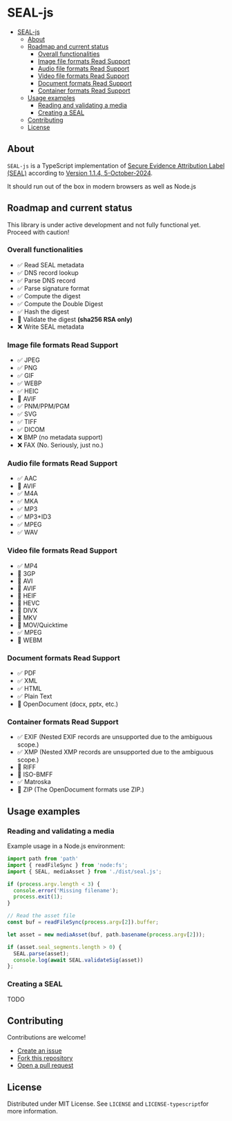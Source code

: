 # SEAL-js
- [SEAL-js](#seal-js)
  - [About](#about)
  - [Roadmap and current status](#roadmap-and-current-status)
    - [Overall functionalities](#overall-functionalities)
    - [Image file formats Read Support](#image-file-formats-read-support)
    - [Audio file formats Read Support](#audio-file-formats-read-support)
    - [Video file formats Read Support](#video-file-formats-read-support)
    - [Document formats Read Support](#document-formats-read-support)
    - [Container formats Read Support](#container-formats-read-support)
  - [Usage examples](#usage-examples)
    - [Reading and validating a media](#reading-and-validating-a-media)
    - [Creating a SEAL](#creating-a-seal)
  - [Contributing](#contributing)
  - [License](#license)

## About
`SEAL-js` is a TypeScript implementation of [Secure Evidence Attribution Label (SEAL)](https://github.com/hackerfactor/SEAL) according to [Version 1.1.4, 5-October-2024](https://github.com/hackerfactor/SEAL/blob/master/SPECIFICATION.md).

It should run out of the box in modern browsers as well as Node.js 

## Roadmap and current status

This library is under active development and not fully functional yet. Proceed with caution!

### Overall functionalities

- ✅ Read SEAL metadata
- ✅ DNS record lookup
- ✅ Parse DNS record
- ✅ Parse signature format
- ✅ Compute the digest
- ✅ Compute the Double Digest
- ✅ Hash the digest
- 🚧 Validate the digest **(sha256 RSA only)**
- ❌ Write SEAL metadata
  
### Image file formats Read Support

- ✅ JPEG
- ✅ PNG
- ✅ GIF
- ✅ WEBP
- ✅ HEIC
- 🚧 AVIF
- ✅ PNM/PPM/PGM
- ✅ SVG
- ✅ TIFF
- ✅ DICOM
- ❌ BMP   (no metadata support)
- ❌ FAX   (No. Seriously, just no.)

### Audio file formats Read Support
- ✅ AAC
- 🚧 AVIF
- ✅ M4A
- ✅ MKA
- ✅ MP3
- ✅ MP3+ID3
- ✅ MPEG
- ✅ WAV

### Video file formats Read Support
- ✅ MP4
- 🚧 3GP
- 🚧 AVI
- 🚧 AVIF
- 🚧 HEIF
- 🚧 HEVC
- 🚧 DIVX
- 🚧 MKV
- 🚧 MOV/Quicktime
- ✅ MPEG
- 🚧 WEBM

### Document formats Read Support
- ✅ PDF
- ✅ XML
- ✅ HTML
- ✅ Plain Text
- 🚧 OpenDocument (docx, pptx, etc.)

### Container formats Read Support
- ✅ EXIF  (Nested EXIF records are unsupported due to the ambiguous scope.)
- ✅ XMP (Nested XMP records are unsupported due to the ambiguous scope.)
- 🚧 RIFF 
- 🚧 ISO-BMFF
- ✅ Matroska
- 🚧 ZIP (The OpenDocument formats use ZIP.)

## Usage examples

### Reading and validating a media

Example usage in a Node.js environment:

```typescript
import path from 'path'
import { readFileSync } from 'node:fs';
import { SEAL, mediaAsset } from './dist/seal.js';

if (process.argv.length < 3) {
  console.error('Missing filename');
  process.exit(1);
}

// Read the asset file
const buf = readFileSync(process.argv[2]).buffer;

let asset = new mediaAsset(buf, path.basename(process.argv[2]));

if (asset.seal_segments.length > 0) {
  SEAL.parse(asset);
  console.log(await SEAL.validateSig(asset))
};
```

### Creating a SEAL

TODO

## Contributing

Contributions are welcome!

- [Create an issue](https://github.com/bgon/SEAL-js/issues)
- [Fork this repository](https://github.com/bgon/SEAL-js/fork)
- [Open a pull request](https://github.com/bgon/SEAL-js/pulls)

## License

Distributed under MIT License. See `LICENSE` and `LICENSE-typescript`for more information.

